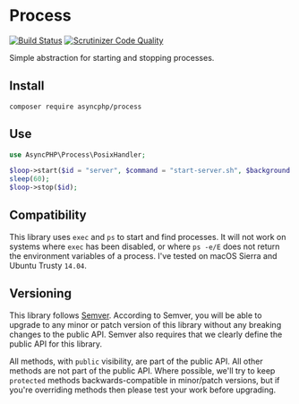 # Process

[![Build Status](https://travis-ci.org/asyncphp/process.svg?branch=master)](https://travis-ci.org/asyncphp/process)
[![Scrutinizer Code Quality](https://scrutinizer-ci.com/g/asyncphp/process/badges/quality-score.png?b=master)](https://scrutinizer-ci.com/g/asyncphp/process/?branch=master)

Simple abstraction for starting and stopping processes.

## Install

```
composer require asyncphp/process
```

## Use

```php
use AsyncPHP\Process\PosixHandler;

$loop->start($id = "server", $command = "start-server.sh", $background = true);
sleep(60);
$loop->stop($id);
```

## Compatibility

This library uses `exec` and `ps` to start and find processes. It will not work on systems where `exec` has been disabled, or where `ps -e/E` does not return the environment variables of a process. I've tested on macOS Sierra and Ubuntu Trusty `14.04`.

## Versioning

This library follows [Semver](http://semver.org). According to Semver, you will be able to upgrade to any minor or patch version of this library without any breaking changes to the public API. Semver also requires that we clearly define the public API for this library.

All methods, with `public` visibility, are part of the public API. All other methods are not part of the public API. Where possible, we'll try to keep `protected` methods backwards-compatible in minor/patch versions, but if you're overriding methods then please test your work before upgrading.
